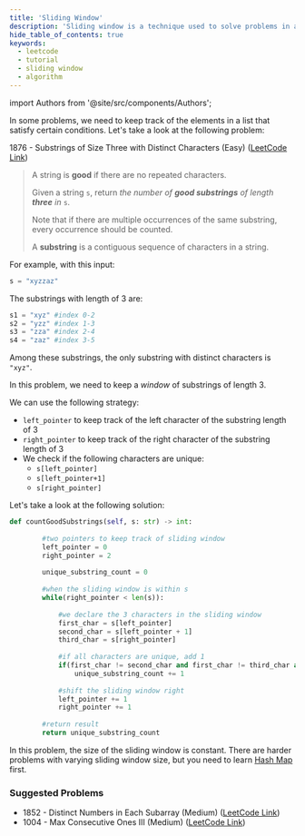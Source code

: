 ```yaml
---
title: 'Sliding Window'
description: 'Sliding window is a technique used to solve problems in array or string.'
hide_table_of_contents: true
keywords:
  - leetcode
  - tutorial
  - sliding window
  - algorithm
---
```


import Authors from '@site/src/components/Authors';

<Authors names="@heiheihang"/>

In some problems, we need to keep track of the elements in a list that satisfy certain conditions. Let's take a look at the following problem:

1876 - Substrings of Size Three with Distinct Characters (Easy) ([LeetCode Link](https://leetcode.com/problems/substrings-of-size-three-with-distinct-characters/))

> A string is **good** if there are no repeated characters.
>
> Given a string `s`, return _the number of **good substrings** of length **three** in_ `s`.
>
> Note that if there are multiple occurrences of the same substring, every occurrence should be counted.
>
> A **substring** is a contiguous sequence of characters in a string.

For example, with this input:

```python
s = "xyzzaz"
```

The substrings with length of 3 are:

```python
s1 = "xyz" #index 0-2
s2 = "yzz" #index 1-3
s3 = "zza" #index 2-4
s4 = "zaz" #index 3-5
```

Among these substrings, the only substring with distinct characters is `"xyz"`.

In this problem, we need to keep a _window_ of substrings of length 3.

We can use the following strategy:

* `left_pointer` to keep track of the left character of the substring length of 3
* `right_pointer` to keep track of the right character of the substring length of 3
* We check if the following characters are unique:
  * `s[left_pointer]`
  * `s[left_pointer+1]`
  * `s[right_pointer]`

Let's take a look at the following solution:

```python
def countGoodSubstrings(self, s: str) -> int:
        
        #two pointers to keep track of sliding window
        left_pointer = 0
        right_pointer = 2
        
        unique_substring_count = 0
        
        #when the sliding window is within s
        while(right_pointer < len(s)):
            
            #we declare the 3 characters in the sliding window
            first_char = s[left_pointer]
            second_char = s[left_pointer + 1]
            third_char = s[right_pointer]
            
            #if all characters are unique, add 1
            if(first_char != second_char and first_char != third_char and second_char != third_char):
                unique_substring_count += 1
            
            #shift the sliding window right
            left_pointer += 1
            right_pointer += 1
        
        #return result
        return unique_substring_count
```

In this problem, the size of the sliding window is constant. There are harder problems with varying sliding window size, but you need to learn [Hash Map](hash-map) first.

### Suggested Problems

* 1852 - Distinct Numbers in Each Subarray (Medium) ([LeetCode Link](https://leetcode.com/problems/distinct-numbers-in-each-subarray/))
* 1004 - Max Consecutive Ones III (Medium) ([LeetCode Link](https://leetcode.com/problems/max-consecutive-ones-iii/))



